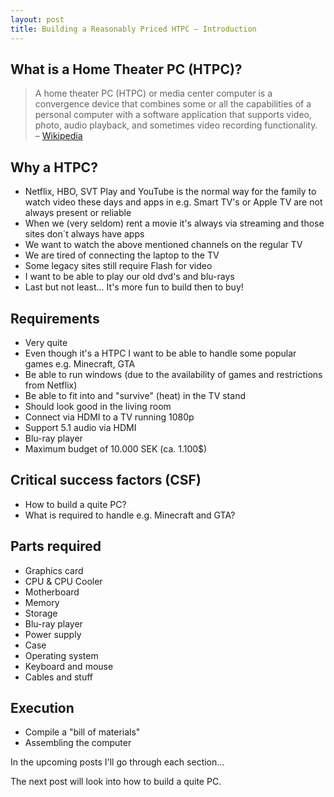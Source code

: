 ```yaml
---
layout: post
title: Building a Reasonably Priced HTPC – Introduction
---
```


## What is a Home Theater PC (HTPC)?
>A home theater PC (HTPC) or media center computer is a convergence device that combines some or all the capabilities of a personal computer with a software application that supports video, photo, audio playback, and sometimes video recording functionality.  
>– [Wikipedia](https://en.wikipedia.org/wiki/Home_theater_PC)

## Why a HTPC?
- Netflix, HBO, SVT Play and YouTube is the normal way for the family to watch video these days and apps in e.g. Smart TV's or Apple TV are not always present or reliable
- When we (very seldom) rent a movie it's always via streaming and those sites don´t always have apps
- We want to watch the above mentioned channels on the regular TV
- We are tired of connecting the laptop to the TV
- Some legacy sites still require Flash for video
- I want to be able to play our old dvd's and blu-rays
- Last but not least... It's more fun to build then to buy!

## Requirements
- Very quite
- Even though it's a HTPC I want to be able to handle some popular games e.g. Minecraft, GTA
- Be able to run windows (due to the availability of games and restrictions from Netflix)
- Be able to fit into and "survive" (heat) in the TV stand
- Should look good in the living room
- Connect via HDMI to a TV running 1080p
- Support 5.1 audio via HDMI
- Blu-ray player
- Maximum budget of 10.000 SEK (ca. 1.100$)

## Critical success factors (CSF)
- How to build a quite PC?
- What is required to handle e.g. Minecraft and GTA?

## Parts required
- Graphics card 
- CPU & CPU Cooler
- Motherboard
- Memory
- Storage
- Blu-ray player
- Power supply 
- Case
- Operating system
- Keyboard and mouse
- Cables and stuff

## Execution
- Compile a "bill of materials"
- Assembling the computer

In the upcoming posts I'll go through each section...

The next post will look into how to build a quite PC.